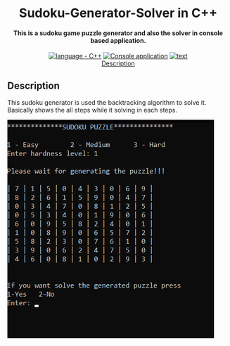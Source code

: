 

<h1 align="center">
  <br>
  Sudoku-Generator-Solver in C++ 
  <br>
</h1>

<h4 align="center">This is a sudoku game puzzle generator and also the solver in console based application.</h4>

<p align="center">
  <a href="https://"><img src="https://img.shields.io/badge/language-C++-2ea44f?logo=java" alt="language - C++"></a>
  <a href="https://"><img src="https://img.shields.io/badge/Simple Console application-localhost-orange?logo=IDE" alt="Console application"></a>
  <a href="https://"><img src="https://img.shields.io/badge/inputdata_structure-text_file-yellow?logo=IDE" alt="text"></a>
  <br>
  <a href="#description">Description</a> 
</p>


## Description

This sudoku generator is used the backtracking algorithm to solve it. Basically shows the all steps while it solving in each steps.

![screenshot](interface.png)


